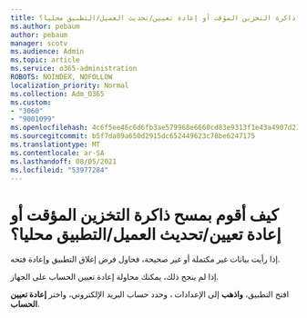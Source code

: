 ```yaml
---
title: كيف أقوم بمسح ذاكرة التخزين المؤقت أو إعادة تعيين/تحديث العميل/التطبيق محليا؟
ms.author: pebaum
author: pebaum
manager: scotv
ms.audience: Admin
ms.topic: article
ms.service: o365-administration
ROBOTS: NOINDEX, NOFOLLOW
localization_priority: Normal
ms.collection: Adm_O365
ms.custom:
- "3060"
- "9001099"
ms.openlocfilehash: 4c6f5ee46c6d6fb3ae579968e6660cd83e9313f1e43a4907d212a39f6eee9b6c
ms.sourcegitcommit: b5f7da89a650d2915dc652449623c78be6247175
ms.translationtype: MT
ms.contentlocale: ar-SA
ms.lasthandoff: 08/05/2021
ms.locfileid: "53977284"
---
```

# <a name="how-do-i-clear-the-cache-or-locally-resetrefresh-the-clientapp"></a>كيف أقوم بمسح ذاكرة التخزين المؤقت أو إعادة تعيين/تحديث العميل/التطبيق محليا؟

إذا رأيت بيانات غير مكتملة أو غير صحيحة، فحاول فرض إغلاق التطبيق وإعادة فتحه.  

إذا لم ينجح ذلك، يمكنك محاولة إعادة تعيين الحساب على الجهاز.
 
افتح التطبيق، **واذهب** إلى الإعدادات ، وحدد حساب البريد الإلكتروني، واختر **إعادة تعيين الحساب**.